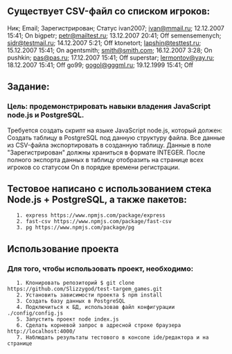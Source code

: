 ## Существует CSV-файл со списком игроков:
  Ник; Email; Зарегистрирован; Статус
  ivan2007; ivan@mmail.ru; 12.12.2007 15:41; On
  bigpetr; petr@mailtest.ru; 13.12.2007 20:41; Off
  semensemenych; sidr@testmail.ru; 14.12.2007 5:21; Off
  ktonetort; lapshin@testtest.ru; 15.12.2007 15:41; On
  agentsmith; smith@smith.com; 16.12.2007 3:28; On
  pushkin; pas@pas.ru; 17.12.2007 15:41; Off
  superstar; lermontov@yay.ru; 18.12.2007 15:41; Off
  go99; gogol@gggml.ru; 19.12.1999 15:41; Off

## Задание:
  ### Цель: продемонстрировать навыки владения JavaScript node.js и PostgreSQL.
  Требуется создать скрипт на языке JavaScript node.js, который должен:
  Создать таблицу в PostgreSQL под данную структуру файла.
  Все данные из CSV-файла экспортировать в созданную таблицу.
  Данные в поле "Зарегистрирован" должны храниться в формате INTEGER.
  После полного экспорта данных в таблицу отобразить на странице всех игроков со
  статусом On в порядке времени регистрации.

## Тестовое написано с использованием стека Node.js + PostgreSQL, а также пакетов:
       1. express https://www.npmjs.com/package/express
       2. fast-csv https://www.npmjs.com/package/fast-csv
       3. pg https://www.npmjs.com/package/pg

## Использование проекта
### Для того, чтобы использовать проект, необходимо:
       1. Клонировать репозиторий $ git clone https://github.com/Slizzygod/test-targem_games.git
       2. Установить зависимости проекта $ npm install
       3. Создать базу данных в PostgreSQL
       4. Подключиться к БД, использовав файл конфигурации ./config/config.js
       5. Запустить проект node index.js
       6. Сделать корневой запрос в адресной строке браузера http://localhost:4000/ 
       7. Наблюдать результаты тестового в консоле ide/редактора и на странице
